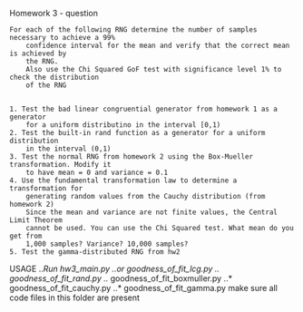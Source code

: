 Homework 3 - question

    For each of the following RNG determine the number of samples necessary to achieve a 99% 
        confidence interval for the mean and verify that the correct mean is achieved by
        the RNG.
        Also use the Chi Squared GoF test with significance level 1% to check the distribution
        of the RNG


    1. Test the bad linear congruential generator from homework 1 as a generator
        for a uniform distributino in the interval [0,1)
    2. Test the built-in rand function as a generator for a uniform distribution
        in the interval (0,1)
    3. Test the normal RNG from homework 2 using the Box-Mueller transformation. Modify it
        to have mean = 0 and variance = 0.1
    4. Use the fundamental transformation law to determine a transformation for
        generating random values from the Cauchy distribution (from homework 2)
        Since the mean and variance are not finite values, the Central Limit Theorem
        cannot be used. You can use the Chi Squared test. What mean do you get from
        1,000 samples? Variance? 10,000 samples?
    5. Test the gamma-distributed RNG from hw2

USAGE
    ..*Run hw3_main.py
    ..*or  goodness_of_fit_lcg.py
    ..*    goodness_of_fit_rand.py
    ..*    goodness_of_fit_boxmuller.py
    ..*    goodness_of_fit_cauchy.py
    ..*    goodness_of_fit_gamma.py
    make sure all code files in this folder are present

